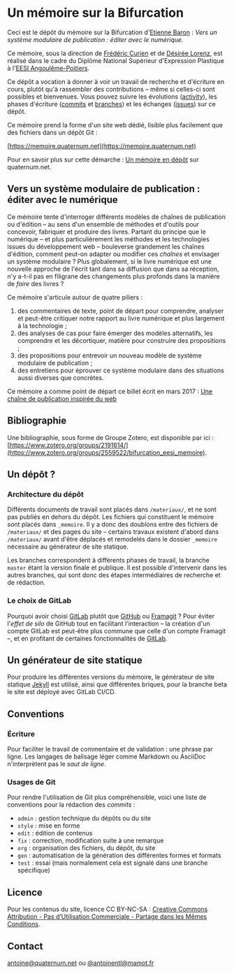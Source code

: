 # Un mémoire sur la Bifurcation
Ceci est le dépôt du mémoire sur la Bifurcation d'[Etienne Baron](https://urltr.ee/etxetxe) : *Vers un système modulaire de publication : éditer avec le numérique*.

Ce mémoire, sous la direction de [Frédéric Curien](http://www.anthonymasure.com/) et de [Désirée Lorenz](http://vitalirosati.com/), est réalisé dans le cadre du Diplôme National Supérieur d'Expression Plastique à l'[EESI Angoulême-Poitiers](https://www.eesi.eu/site/index.php).

Ce dépôt a vocation à donner à voir un travail de recherche et d'écriture en cours, plutôt qu'à rassembler des contributions – même si celles-ci sont possibles et bienvenues.
Vous pouvez suivre les évolutions ([activity](https://gitlab.com/antoinentl/systeme-modulaire-de-publication/activity)), les phases d'écriture ([commits](https://gitlab.com/antoinentl/systeme-modulaire-de-publication/commits/master) et [branches](https://gitlab.com/antoinentl/systeme-modulaire-de-publication/branches)) et les échanges ([issues](https://gitlab.com/antoinentl/systeme-modulaire-de-publication/issues)) sur ce dépôt.

Ce mémoire prend la forme d'un site web dédié, lisible plus facilement que des fichiers dans un dépôt Git :

[https://memoire.quaternum.net](https://memoire.quaternum.net)

Pour en savoir plus sur cette démarche : [Un mémoire en dépôt](https://www.quaternum.net/2018/06/04/un-memoire-en-depot/) sur quaternum.net.


## Vers un système modulaire de publication : éditer avec le numérique
Ce mémoire tente d'interroger différents modèles de chaînes de publication ou d'édition – au sens d'un ensemble de méthodes et d'outils pour concevoir, fabriquer et produire des livres.
Partant du principe que le numérique – et plus particulièrement les méthodes et les technologies issues du développement web – bouleverse grandement les chaînes d'édition, comment peut-on adapter ou modifier ces _chaînes_ et envisager un système modulaire ?
Plus globalement, si le livre numérique est une nouvelle approche de l'écrit tant dans sa diffusion que dans sa réception, n'y a-t-il pas en filigrane des changements plus profonds dans la manière de _faire_ des livres ?

Ce mémoire s'articule autour de quatre piliers :

1. des commentaires de texte, point de départ pour comprendre, analyser et peut-être critiquer notre rapport au livre numérique et plus largement à la technologie ;
2. des analyses de cas pour faire émerger des modèles alternatifs, les comprendre et les décortiquer, matière pour construire des propositions ;
3. des propositions pour entrevoir un nouveau modèle de système modulaire de publication ;
4. des entretiens pour éprouver ce système modulaire dans des situations aussi diverses que concrètes.

Ce mémoire a comme point de départ ce billet écrit en mars 2017 : [Une chaîne de publication inspirée du web](https://www.quaternum.net/2017/03/13/une-chaine-de-publication-inspiree-du-web/)

## Bibliographie
Une bibliographie, sous forme de Groupe Zotero, est disponible par ici : [https://www.zotero.org/groups/2191614/](https://www.zotero.org/groups/2559522/bifurcation_eesi_memoire).


## Un dépôt ?

### Architecture du dépôt
Différents documents de travail sont placés dans `/materiaux/`, et ne sont pas publiés en dehors du dépôt.
Les fichiers qui constituent le mémoire sont placés dans `_memoire`.
Il y a donc des doublons entre des fichiers de `/materiaux/` et des pages du site – certains travaux existent d'abord dans `/materiaux/` avant d'être déplacés et remodelés dans le dossier `_memoire` nécessaire au générateur de site statique.

Les branches correspondent à différents phases de travail, la branche `master` étant la version finale et publique.
Il est possible d'intervenir dans les autres branches, qui sont donc des étapes intermédiaires de recherche et de rédaction.

### Le choix de GitLab
Pourquoi avoir choisi [GitLab](https://about.gitlab.com/) plutôt que [GitHub](https://github.com/about) ou [Framagit](https://framagit.org/) ?
Pour éviter l'_effet de silo_ de GitHub tout en facilitant l'interaction – la création d'un compte GitLab est peut-être plus commune que celle d'un compte Framagit –, et en profitant de certaines fonctionnalités de [GitLab](https://about.gitlab.com/blog/categories/releases/).


## Un générateur de site statique
Pour produire les différentes versions du mémoire, le générateur de site statique [Jekyll](https://jekyllrb.com/) est utilisé, ainsi que différentes briques, pour la branche beta le site est déployé avec GitLab CI/CD.


## Conventions

### Écriture
Pour faciliter le travail de commentaire et de validation : une phrase par ligne.
Les langages de balisage léger comme Markdown ou AsciiDoc n'interprètent pas le _saut de ligne_.

### Usages de Git
Pour rendre l'utilisation de Git plus compréhensible, voici une liste de conventions pour la rédaction des _commits_ :

- `admin` : gestion technique du dépôts ou du site
- `style` : mise en forme
- `edit` : édition de contenus
- `fix` : correction, modification suite à une remarque
- `org` : organisation des fichiers, du dépôt, du site
- `gen` : automatisation de la génération des différentes formes et formats
- `test` : essai (mais normalement cela est signalé dans une branche spécifique)

## Licence
Pour les contenus du site, licence CC BY-NC-SA : [Creative Commons Attribution - Pas d’Utilisation Commerciale - Partage dans les Mêmes Conditions](https://creativecommons.org/licenses/by-nc-sa/4.0/).

## Contact
[antoine@quaternum.net](mailto:antoine@quaternum.net) ou [@antoinentl@mamot.fr](https://mamot.fr/@antoinentl)
